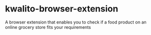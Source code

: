 # kwalito-browser-extension
A browser extension that enables you to check if a food product on an online grocery store fits your requirements
